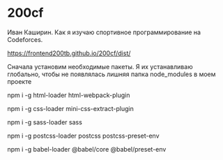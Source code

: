 # 200cf
Иван Каширин. Как я изучаю спортивное программирование на Codeforces.

https://frontend200tb.github.io/200cf/dist/

Сначала установим необходимые пакеты. Я их устанавливаю глобально, чтобы не появлялась лишняя папка node_modules в моем проекте

npm i -g html-loader html-webpack-plugin

npm i -g css-loader mini-css-extract-plugin

npm i -g sass-loader sass

npm i -g postcss-loader postcss postcss-preset-env

npm i -g babel-loader @babel/core @babel/preset-env